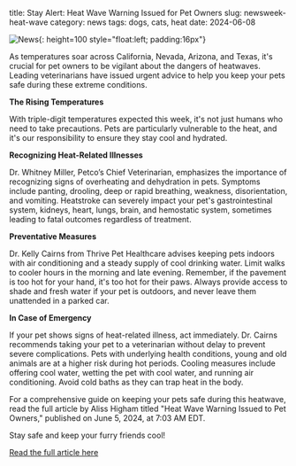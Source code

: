title: Stay Alert: Heat Wave Warning Issued for Pet Owners
slug: newsweek-heat-wave
category: news
tags: dogs, cats, heat
date: 2024-06-08

![News]({static}/images/news.gif){: height=100 style="float:left; padding:16px"}

As temperatures soar across California, Nevada, Arizona, and Texas, it's crucial for pet owners to be vigilant about the dangers of heatwaves. Leading veterinarians have issued urgent advice to help you keep your pets safe during these extreme conditions. 

**The Rising Temperatures**

With triple-digit temperatures expected this week, it's not just humans who need to take precautions. Pets are particularly vulnerable to the heat, and it's our responsibility to ensure they stay cool and hydrated. 

**Recognizing Heat-Related Illnesses**

Dr. Whitney Miller, Petco’s Chief Veterinarian, emphasizes the importance of recognizing signs of overheating and dehydration in pets. Symptoms include panting, drooling, deep or rapid breathing, weakness, disorientation, and vomiting. Heatstroke can severely impact your pet's gastrointestinal system, kidneys, heart, lungs, brain, and hemostatic system, sometimes leading to fatal outcomes regardless of treatment.

**Preventative Measures**

Dr. Kelly Cairns from Thrive Pet Healthcare advises keeping pets indoors with air conditioning and a steady supply of cool drinking water. Limit walks to cooler hours in the morning and late evening. Remember, if the pavement is too hot for your hand, it's too hot for their paws. Always provide access to shade and fresh water if your pet is outdoors, and never leave them unattended in a parked car.

**In Case of Emergency**

If your pet shows signs of heat-related illness, act immediately. Dr. Cairns recommends taking your pet to a veterinarian without delay to prevent severe complications. Pets with underlying health conditions, young and old animals are at a higher risk during hot periods. Cooling measures include offering cool water, wetting the pet with cool water, and running air conditioning. Avoid cold baths as they can trap heat in the body.

For a comprehensive guide on keeping your pets safe during this heatwave, read the full article by Aliss Higham titled "Heat Wave Warning Issued to Pet Owners," published on June 5, 2024, at 7:03 AM EDT.

Stay safe and keep your furry friends cool!

[Read the full article here](https://www.newsweek.com/heat-wave-warning-pet-owners-heatstroke-1908396)
